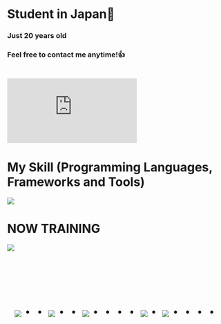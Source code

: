 # Student in Japan👋
### Just 20 years old 
### Feel free to contact me anytime!👍
#
![](https://github-stats-evirunurm.vercel.app/api/stats.js?username=nka21)

# My Skill (Programming Languages, Frameworks and Tools)

<img src="https://skillicons.dev/icons?i=html,css,js,react,next,github,vscode,discord,php,gutlab" /> <br />

# NOW TRAINING

<img src="https://skillicons.dev/icons?i=react,next,typescript,github" /> <br /><br />


<!-- --------------------------------- :) ---------------------------------- -->

<br><br><br>

<div align="center">
    <h1>
        <img src="https://user-images.githubusercontent.com/44926913/175852850-3fb6c715-1856-41ff-8c1f-94ce3b03b458.gif">・・
        <img src="https://user-images.githubusercontent.com/44926913/175853109-f8850656-6704-4a8a-bee6-9aca154d929b.gif">・・
        <img src="https://user-images.githubusercontent.com/44926913/175853154-5449d974-975e-44a6-ab84-a86031265e40.gif">・・・・
        <img src="https://user-images.githubusercontent.com/44926913/175853109-f8850656-6704-4a8a-bee6-9aca154d929b.gif">・
        <img src="https://user-images.githubusercontent.com/44926913/175853154-5449d974-975e-44a6-ab84-a86031265e40.gif">・・・・
    </h1>
  </div>
<br><br><br>
